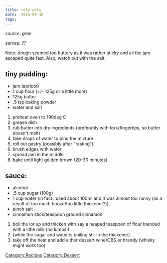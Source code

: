 ```yaml
---
title: roly-poly
date:  2014-09-10
tags:
---
```

*source: gran*

*serves: ??*

Note: dough seemed too buttery as it was rather sticky and all the jam
escaped quite fast. Also, watch out with the salt.

tiny pudding:
-------------

-   jam (apricot)
-   1 cup flour (+/- 125g or a little more)
-   125g butter
-   .5 tsp baking powder
-   water and salt

1.  preheat oven to 190deg C
2.  grease dish
3.  rub butter into dry ingredients (preferably with fork/fingertips, so
    butter doesn't melt)
4.  take drops of water to bind the mixture
5.  roll out pastry (possibly after "resting")
6.  brush edges with water
7.  spread jam in the middle
8.  bake until light golden brown (20-30 minutes)

sauce:
------

-   alcohol
-   .5 cup sugar (100g)
-   1 cup water (in fact I used about 100ml and it was almost too runny
    (as a result of too much booze/too little thickener?))
-   pinch salt
-   cinnamon stick/teaspoon ground cinnamon

1.  boil the lot up and thicken with say a heaped teaspoon of flour
    blended with a little milk (no lumps!)
2.  (while the sugar and water is boiling stir in the thickener)
3.  take off the heat and add either dessert wine/OBS or brandy (whisky
    might work too)

<Category:Recipes> <Category:Dessert>

